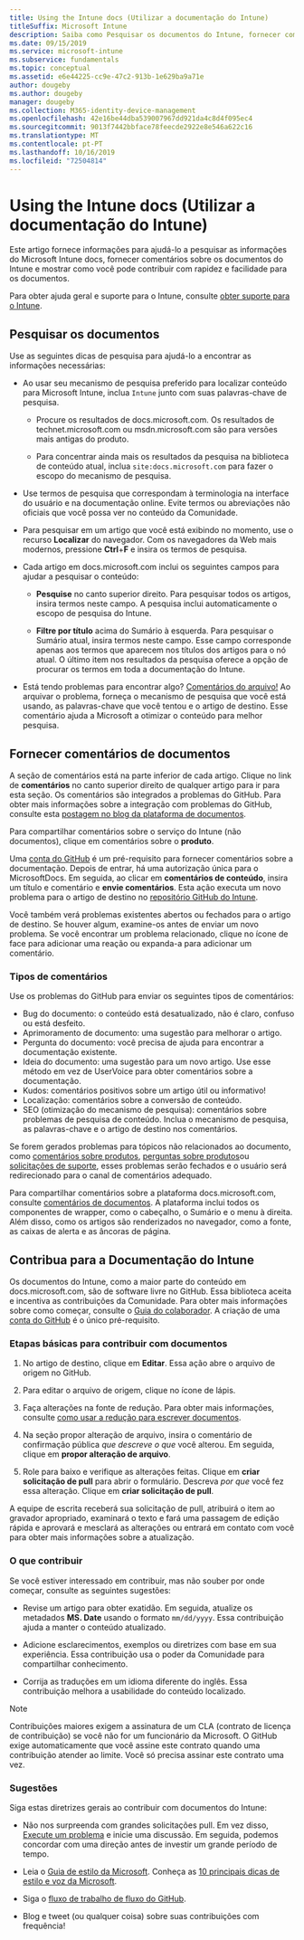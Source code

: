 ```yaml
---
title: Using the Intune docs (Utilizar a documentação do Intune)
titleSuffix: Microsoft Intune
description: Saiba como Pesquisar os documentos do Intune, fornecer comentários de documentos e contribuir com os documentos.
ms.date: 09/15/2019
ms.service: microsoft-intune
ms.subservice: fundamentals
ms.topic: conceptual
ms.assetid: e6e44225-cc9e-47c2-913b-1e629ba9a71e
author: dougeby
ms.author: dougeby
manager: dougeby
ms.collection: M365-identity-device-management
ms.openlocfilehash: 42e16be44dba539007967dd921da4c8d4f095ec4
ms.sourcegitcommit: 9013f7442bbface78feecde2922e8e546a622c16
ms.translationtype: MT
ms.contentlocale: pt-PT
ms.lasthandoff: 10/16/2019
ms.locfileid: "72504814"
---
```

# <a name="using-the-intune-docs"></a>Using the Intune docs (Utilizar a documentação do Intune)

Este artigo fornece informações para ajudá-lo a pesquisar as informações do Microsoft Intune docs, fornecer comentários sobre os documentos do Intune e mostrar como você pode contribuir com rapidez e facilidade para os documentos.

Para obter ajuda geral e suporte para o Intune, consulte [obter suporte para o Intune](../get-support.md).

## <a name="search-the-docs"></a>Pesquisar os documentos

 Use as seguintes dicas de pesquisa para ajudá-lo a encontrar as informações necessárias:  

- Ao usar seu mecanismo de pesquisa preferido para localizar conteúdo para Microsoft Intune, inclua `Intune` junto com suas palavras-chave de pesquisa.  

  - Procure os resultados de docs.microsoft.com. Os resultados de technet.microsoft.com ou msdn.microsoft.com são para versões mais antigas do produto.  

  - Para concentrar ainda mais os resultados da pesquisa na biblioteca de conteúdo atual, inclua `site:docs.microsoft.com` para fazer o escopo do mecanismo de pesquisa.  

- Use termos de pesquisa que correspondam à terminologia na interface do usuário e na documentação online. Evite termos ou abreviações não oficiais que você possa ver no conteúdo da Comunidade.

- Para pesquisar em um artigo que você está exibindo no momento, use o recurso **Localizar** do navegador. Com os navegadores da Web mais modernos, pressione **Ctrl**+**F** e insira os termos de pesquisa.  

- Cada artigo em docs.microsoft.com inclui os seguintes campos para ajudar a pesquisar o conteúdo:  

  - **Pesquise** no canto superior direito. Para pesquisar todos os artigos, insira termos neste campo. A pesquisa inclui automaticamente o escopo de pesquisa do Intune.

  - **Filtre por título** acima do Sumário à esquerda. Para pesquisar o Sumário atual, insira termos neste campo. Esse campo corresponde apenas aos termos que aparecem nos títulos dos artigos para o nó atual. O último item nos resultados da pesquisa oferece a opção de procurar os termos em toda a documentação do Intune.

- Está tendo problemas para encontrar algo? [Comentários do arquivo!](#provide-doc-feedback) Ao arquivar o problema, forneça o mecanismo de pesquisa que você está usando, as palavras-chave que você tentou e o artigo de destino. Esse comentário ajuda a Microsoft a otimizar o conteúdo para melhor pesquisa.  

## <a name="provide-doc-feedback"></a>Fornecer comentários de documentos

A seção de comentários está na parte inferior de cada artigo. Clique no link de **comentários** no canto superior direito de qualquer artigo para ir para esta seção. Os comentários são integrados a problemas do GitHub. Para obter mais informações sobre a integração com problemas do GitHub, consulte esta [postagem no blog da plataforma de documentos](https://docs.microsoft.com/teamblog/a-new-feedback-system-is-coming-to-docs).

Para compartilhar comentários sobre o serviço do Intune (não documentos), clique em comentários sobre o **produto**.

Uma [conta do GitHub](https://github.com/join) é um pré-requisito para fornecer comentários sobre a documentação. Depois de entrar, há uma autorização única para o MicrosoftDocs. Em seguida, ao clicar em **comentários de conteúdo**, insira um título e comentário e **envie comentários**. Esta ação executa um novo problema para o artigo de destino no [repositório GitHub do Intune](https://github.com/MicrosoftDocs/intunedocs/issues).

Você também verá problemas existentes abertos ou fechados para o artigo de destino. Se houver algum, examine-os antes de enviar um novo problema. Se você encontrar um problema relacionado, clique no ícone de face para adicionar uma reação ou expanda-a para adicionar um comentário.

### <a name="types-of-feedback"></a>Tipos de comentários

Use os problemas do GitHub para enviar os seguintes tipos de comentários:

- Bug do documento: o conteúdo está desatualizado, não é claro, confuso ou está desfeito.
- Aprimoramento de documento: uma sugestão para melhorar o artigo.
- Pergunta do documento: você precisa de ajuda para encontrar a documentação existente.
- Ideia do documento: uma sugestão para um novo artigo. Use esse método em vez de UserVoice para obter comentários sobre a documentação.
- Kudos: comentários positivos sobre um artigo útil ou informativo!
- Localização: comentários sobre a conversão de conteúdo.
- SEO (otimização do mecanismo de pesquisa): comentários sobre problemas de pesquisa de conteúdo. Inclua o mecanismo de pesquisa, as palavras-chave e o artigo de destino nos comentários.

Se forem gerados problemas para tópicos não relacionados ao documento, como [comentários sobre produtos](https://microsoftintune.uservoice.com/forums/291681-ideas), [perguntas sobre produtos](https://social.technet.microsoft.com/Forums/en-US/home?forum=microsoftintuneprod)ou [solicitações de suporte](../get-support.md), esses problemas serão fechados e o usuário será redirecionado para o canal de comentários adequado.

Para compartilhar comentários sobre a plataforma docs.microsoft.com, consulte [comentários de documentos](https://aka.ms/sitefeedback). A plataforma inclui todos os componentes de wrapper, como o cabeçalho, o Sumário e o menu à direita. Além disso, como os artigos são renderizados no navegador, como a fonte, as caixas de alerta e as âncoras de página.

## <a name="contribute-to-docs"></a>Contribua para a Documentação do Intune

Os documentos do Intune, como a maior parte do conteúdo em docs.microsoft.com, são de software livre no GitHub. Essa biblioteca aceita e incentiva as contribuições da Comunidade. Para obter mais informações sobre como começar, consulte o [Guia do colaborador](https://docs.microsoft.com/contribute). A criação de uma [conta do GitHub](https://github.com/join) é o único pré-requisito.

### <a name="basic-steps-to-contribute-to-docs"></a>Etapas básicas para contribuir com documentos

1. No artigo de destino, clique em **Editar**. Essa ação abre o arquivo de origem no GitHub.  

2. Para editar o arquivo de origem, clique no ícone de lápis.  

3. Faça alterações na fonte de redução. Para obter mais informações, consulte [como usar a redução para escrever documentos](https://docs.microsoft.com/contribute/how-to-write-use-markdown).  

4. Na seção propor alteração de arquivo, insira o comentário de confirmação pública *que descreve o que* você alterou. Em seguida, clique em **propor alteração de arquivo**.  

5. Role para baixo e verifique as alterações feitas. Clique em **criar solicitação de pull** para abrir o formulário. Descreva *por que* você fez essa alteração. Clique em **criar solicitação de pull**.

A equipe de escrita receberá sua solicitação de pull, atribuirá o item ao gravador apropriado, examinará o texto e fará uma passagem de edição rápida e aprovará e mesclará as alterações ou entrará em contato com você para obter mais informações sobre a atualização.  

### <a name="what-to-contribute"></a>O que contribuir

Se você estiver interessado em contribuir, mas não souber por onde começar, consulte as seguintes sugestões:  

- Revise um artigo para obter exatidão. Em seguida, atualize os metadados **MS. Date** usando o formato `mm/dd/yyyy`. Essa contribuição ajuda a manter o conteúdo atualizado.  

- Adicione esclarecimentos, exemplos ou diretrizes com base em sua experiência. Essa contribuição usa o poder da Comunidade para compartilhar conhecimento.

- Corrija as traduções em um idioma diferente do inglês. Essa contribuição melhora a usabilidade do conteúdo localizado.  

> [!Note]  
> Contribuições maiores exigem a assinatura de um CLA (contrato de licença de contribuição) se você não for um funcionário da Microsoft. O GitHub exige automaticamente que você assine este contrato quando uma contribuição atender ao limite. Você só precisa assinar este contrato uma vez.

### <a name="tips"></a>Sugestões

Siga estas diretrizes gerais ao contribuir com documentos do Intune:

- Não nos surpreenda com grandes solicitações pull. Em vez disso, [Execute um problema](#provide-doc-feedback) e inicie uma discussão. Em seguida, podemos concordar com uma direção antes de investir um grande período de tempo.  

- Leia o [Guia de estilo da Microsoft](https://aka.ms/MicrosoftStyle). Conheça as [10 principais dicas de estilo e voz da Microsoft](https://docs.microsoft.com/style-guide/top-10-tips-style-voice).  

- Siga o [fluxo de trabalho de fluxo do GitHub](https://guides.github.com/introduction/flow/).  

- Blog e tweet (ou qualquer coisa) sobre suas contribuições com frequência!  
